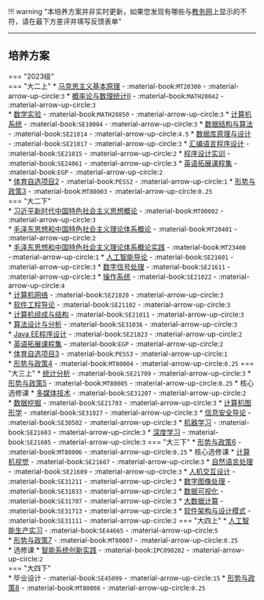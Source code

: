!!! warning "本培养方案并非实时更新，如果您发现有哪些与[教务网](https://my.cqu.edu.cn)上显示的不符，请在最下方差评并填写反馈表单"

---

## 培养方案

=== "2023级"  
    === "大二上"
        * [马克思主义基本原理](../../../course/马克思主义基本原理.md) - :material-book:`MT20300` - :material-arrow-up-circle:`3`
        * [概率论与数理统计Ⅱ](../../../course/概率论与数理统计.md) - :material-book:`MATH20042` - :material-arrow-up-circle:`3`  
        * [数学实验](../../../course/数学实验.md) - :material-book:`MATH20850` - :material-arrow-up-circle:`3` 
        * [计算机系统](../../../course/计算机系统.md) - :material-book:`SE10004` - :material-arrow-up-circle:`3` 
        * [数据结构与算法](../../../course/数据结构与算法.md) - :material-book:`SE21014` - :material-arrow-up-circle:`4.5`
        * [数据库原理与设计](../../../course/数据库原理与设计.md) - :material-book:`SE21017` - :material-arrow-up-circle:`3`
        * [汇编语言程序设计](../../../course/汇编语言程序设计.md) - :material-book:`SE21015` - :material-arrow-up-circle:`2`
        * [程序设计实训](../../../course/程序设计实训.md) - :material-book:`SE24061` - :material-arrow-up-circle:`3` 
        * [英语拓展课程集](../../../course/英语.md) - :material-book:`EGP` - :material-arrow-up-circle:`2`  
        * [体育自选项目2](../../../course/体育.md) - :material-book:`PESS2` - :material-arrow-up-circle:`1` 
        * [形势与政策3](../../../course/形势与政策.md) - :material-book:`MT80003` - :material-arrow-up-circle:`0.25`    
    === "大二下"  
        * [习近平新时代中国特色社会主义思想概论](../../../course/习近平新时代中国特色社会主义思想概论.md) - :material-book:`MT00002` - :material-arrow-up-circle:`3`  
        * [毛泽东思想和中国特色社会主义理论体系概论](../../../course/毛泽东思想和中国特色社会主义理论体系概论.md) - :material-book:`MT20401` - :material-arrow-up-circle:`2`  
        * [毛泽东思想和中国特色社会主义理论体系概论实践](../../../course/毛泽东思想和中国特色社会主义理论体系概论实践.md) - :material-book:`MT23400` -:material-arrow-up-circle:`1`
        * [人工智能导论](../../../course/人工智能导论.md) - :material-book:`SE21601` - :material-arrow-up-circle:`3`
        * [数字信号处理](../../../course/数字信号处理.md) - :material-book:`SE21611` - :material-arrow-up-circle:`3`
        * [操作系统](../../../course/操作系统.md) - :material-book:`SE21022` - :material-arrow-up-circle:`4`  
        * [计算机网络](../../../course/计算机网络.md) - :material-book:`SE21020` - :material-arrow-up-circle:`3`  
        * [软件工程导论](../../../course/软件工程导论.md) - :material-book:`SE21102` - :material-arrow-up-circle:`3`  
        * [计算机组成与结构](../../../course/计算机组成与结构.md) - :material-book:`SE21011` - :material-arrow-up-circle:`3`  
        * [算法设计与分析](../../../course/算法设计与分析.md) - :material-book:`SE31036` - :material-arrow-up-circle:`3`  
        * [Java EE程序设计](../../../course/Java%20EE程序设计.md) - :material-book:`SE21023` - :material-arrow-up-circle:`2`  
        * [英语拓展课程集](../../../course/英语.md) - :material-book:`EGP` - :material-arrow-up-circle:`2`  
        * [体育自选项目3](../../../course/体育.md) - :material-book:`PESS3` - :material-arrow-up-circle:`1`  
        * [形势与政策4](../../../course/形势与政策.md) - :material-book:`MT80004` - :material-arrow-up-circle:`0.25`
    === "大三上"
        * [统计分析](../../../course/统计分析.md) - :material-book:`SE21709` - :material-arrow-up-circle:`3`
        * [形势与政策5](../../../course/形势与政策.md) - :material-book:`MT80005` - :material-arrow-up-circle:`0.25`
        * 核心选修课
            * [多媒体技术](../../../course/多媒体技术.md) - :material-book:`SE31207` - :material-arrow-up-circle:`2`  
            * [数据挖掘](../../../course/数据挖掘.md) - :material-book:`SE21703` - :material-arrow-up-circle:`3`
            * [计算机图形学](../../../course/计算机图形学.md) - :material-book:`SE31027` - :material-arrow-up-circle:`3`
            * [信息安全导论](../../../course/信息安全导论.md) - :material-book:`SE30502` - :material-arrow-up-circle:`3`
            * [机器学习](../../../course/机器学习.md) - :material-book:`SE21603` - :material-arrow-up-circle:`3`
            * [深度学习](../../../course/深度学习.md) - :material-book:`SE21605` - :material-arrow-up-circle:`3`
    === "大三下"
        * [形势与政策6](../../../course/形势与政策.md) - :material-book:`MT80006` - :material-arrow-up-circle:`0.25` 
        * 核心选修课
            * [计算机视觉](../../../course/计算机视觉.md) - :material-book:`SE21607` - :material-arrow-up-circle:`3`
            * [自然语言处理](../../../course/自然语言处理.md) - :material-book:`SE21609` - :material-arrow-up-circle:`3`
            * [人机交互设计](../../../course/人机交互设计.md) - :material-book:`SE31211` - :material-arrow-up-circle:`2`
            * [数字图像处理](../../../course/数字图像处理.md) - :material-book:`SE31033` - :material-arrow-up-circle:`2`
            * [数据可视化](../../../course/数据可视化.md) - :material-book:`SE31707` - :material-arrow-up-circle:`3`
            * [大数据计算](../../../course/大数据计算.md) - :material-book:`SE31713` - :material-arrow-up-circle:`3`
            * [软件架构与设计模式](../../../course/软件架构与设计模式.md) - :material-book:`SE31111` - :material-arrow-up-circle:`2`
    === "大四上"
        * [人工智能生产实习](../../../course/人工智能生产实习.md) - :material-book:`SE44665` - :material-arrow-up-circle:`5`  
        * [形势与政策7](../../../course/形势与政策.md) - :material-book:`MT80007` - :material-arrow-up-circle:`0.25`  
        * 选修课
            * [智能系统创新实践](../../../course/智能系统创新实践.md) - :material-book:`IPC090202` - :material-arrow-up-circle:`2`  
    === "大四下"  
        * 毕业设计 - :material-book:`SE45099` - :material-arrow-up-circle:`15`
        * [形势与政策8](../../../course/形势与政策.md) - :material-book:`MT80008` - :material-arrow-up-circle:`0.25`
